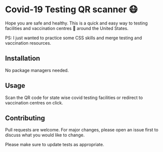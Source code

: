 # Covid-19 Testing QR scanner 😷

Hope you are safe and healthy. This is a quick and easy way to testing facilities and vaccination centres 💉 around the United States. 

PS: I just wanted to practice some CSS skills and merge testing and vaccination resources.

## Installation

No package managers needed.

## Usage

Scan the QR code for state wise covid testing facilities or redirect to vaccination centres on click. 

## Contributing
Pull requests are welcome. For major changes, please open an issue first to discuss what you would like to change.

Please make sure to update tests as appropriate.


